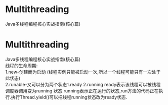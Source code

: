 # Multithreading  
Java多线程编程核心实战指南(核心篇)  
# Multithreading  
Java多线程编程核心实战指南(核心篇)  
线程的生命周期:  
1.new-创建而为启动 (线程实例只能被启动一次,所以一个线程可能只有一次处于此状态)  
2.runable-又可以分为两个状态1.ready 2.running ready表示该线程可以被线程调度器调用变为running 状态.running表示正在运行的状态,run方法的代码正在执行.执行Thread.yield()可以把线程running状态改为ready状态.  

